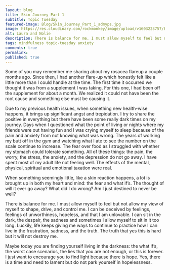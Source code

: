 ```yaml
---
layout: blog
title: Skin Journey Part 1
subtitle: Topic Tuesday
featured-image: Blog/Skin_Journey_Part_1_admyps.jpg
image: https://res.cloudinary.com/rockmonkey/image/upload/v1603223757/Blog/Skin_Journey_Part_1_admyps.jpg
alt: Laura and Nolie
description: There is balance for me. I must allow myself to feel but not allow my view of myself to shape, drive, and control me.
tags: mindfulness topic-tuesday anxiety
comments: true
permalink:
published: true
---
```

Some of you may remember me sharing about my rosacea flareup a couple months ago. Since then, I had another flare-up which honestly felt like a little more than I could handle at the time. The first time it occurred we thought it was from a supplement I was taking. For this one, I had been off the supplement for about a month. We realized it could not have been the root cause and something else must be causing it.

Due to my previous health issues, when something new health-wise happens, it brings up significant angst and trepidation. I try to share the positive in everything but there have been some really dark times on my journey. Days when I questioned what the point of living or nights where my friends were out having fun and I was crying myself to sleep because of the pain and anxiety from not knowing what was wrong. The years of working my butt off in the gym and watching what I ate to see the number on the scale continue to increase. The fear over food as I struggled with whether my stomach could tolerate something. All of these things: the pain, the worry, the stress, the anxiety, and the depression do not go away. I have spent most of my adult life not feeling well. The effects of the mental, physical, spiritual and emotional taxation were real.

When something seemingly little, like a skin reaction happens, a lot is brought up in both my heart and mind: the fear and what if’s. The thought of will it ever go away? What did I do wrong? Am I just destined to never be well?

There is balance for me. I must allow myself to feel but not allow my view of myself to shape, drive, and control me. I can be deceived by feelings, feelings of unworthiness, hopeless, and that I am unlovable. I can sit in the dark, the despair, the sadness and sometimes I allow myself to sit in it too long. Luckily, life keeps giving me ways to continue to practice how I can live in the frustration, sadness, and the truth. The truth that yes this is hard but it will not destroy me.

Maybe today you are finding yourself living in the darkness: the what if’s, the worst case scenarios, the lies that you are not enough, or this is forever. I just want to encourage you to find light because there is hope. Yes, there is a time and need to lament but do not park yourself in hopelessness.
